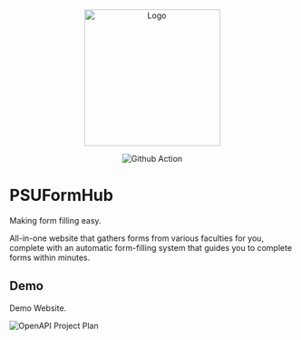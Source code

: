 <p>&nbsp;&nbsp;&nbsp;&nbsp;&nbsp;&nbsp;</p>
<p align="center">
<img src="https://github.com/PacharaponK/PSU_OpenAPI_Contest/assets/153811120/72cedbf9-dff7-48bb-9126-e29e37972b55" alt="Logo" width="240" height="240" />
</p>
<p align="center">
  <img src="https://github.com/nodeonline/nodejscart/actions/workflows/build.yml/badge.svg" alt="Github Action">

# PSUFormHub

Making form filling easy.

All-in-one website that gathers forms from various faculties for you, complete with an automatic form-filling system that guides you to complete forms within minutes.



## Demo
Demo Website.  

![OpenAPI Project Plan](https://github.com/PacharaponK/PSU_OpenAPI_Contest/assets/153811120/75b7cc72-bfbb-477c-9e53-1ef60ed57ac8)



